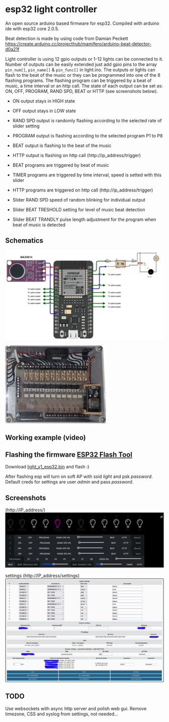 # esp32 light controller

An open source arduino based firmware for esp32. Compiled with arduino ide with esp32 core 2.0.5.

Beat detection is made by using code from Damian Peckett https://create.arduino.cc/projecthub/mamifero/arduino-beat-detector-d0a21f

Light controller is using 12 gpio outputs or 1-12 lights can be connected to it. Number of outputs can be easily extended just add gpio pins to the array `pin_num[]`, `pin_name[]` & `pin_func[]` in light.ino.
The outputs or lights can flash to the beat of the music or they can be programmed into one of the 8 flashing programs. The flashing program can be triggered by a beat of music, a time interval or an http call. The state of each output can be set as: ON, OFF, PROGRAM, RAND SPD, BEAT or HTTP (see screenshots below).

- ON output stays in HIGH state
- OFF output stays in LOW state
- RAND SPD output is randomly flashing according to the selected rate of slider setting
- PROGRAM output is flashing according to the selected program P1 to P8
- BEAT output is flashing to the beat of the music
- HTTP output is flashing on http call (http://ip_address/trigger)

- BEAT programs are triggered by beat of music
- TIMER programs are triggered by time interval, speed is setted with this slider 
- HTTP programs are triggered on http call (http://ip_address/trigger)
- Slider RAND SPD speed of random blinking for individual output
- Slider BEAT TRESHOLD setting for level of music beat detection
- Slider BEAT TRANDLY pulse length adjustment for the program when beat of music is detected 

## Schematics

![esp32_connections](light_controller.png)

![board](lc_board.png)

## Working example (video)


## Flashing the firmware <a href="https://github.com/hanhdt/esp32-flash-tool">ESP32 Flash Tool</a>

Download <a href="https://github.com/ciberp/light_v1_esp32.bin">light_v1_esp32.bin</a> and flash :)

After flashing esp will turn on soft AP with ssid *light* and psk *password*. Default creds for settings are user *admin* and pass *password*.

## Screenshots

(http://IP_address/)
![web gui](web_gui.png)

settings (http://IP_address/settings)
![web gui settings](web_gui_settings.png)

## TODO

Use websockets with async http server and polish web gui. Remove timezone, CSS and syslog from settings, not needed...
